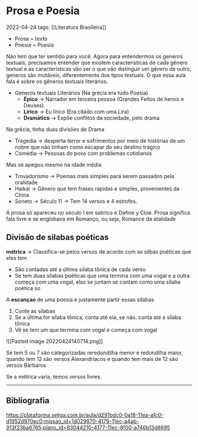 # Prosa e Poesia
2022-04-24
tags: [[Literatura Brasileira]] 

* Prosa = texto
* Poesia = Poesia

Não tem que ter sentido para você.
Agora para entendermos os generos textuais, precisamos entender que existem características de cada gênero textual e as características vão ser o que vão distinguir um gênero de outro, generos são mutáveis, diferentemente dos tipos textuais. O que essa aula fala é sobre os gêneros textuais literários.


* Generos textuais Literários (Na grécia era tudo Poesia)
	* **Épico** → Narrador em terceira pessoa  (Grandes Feitos de herois e Deuses)
	* **Lírico** → Eu lírico (Era citado com uma Lira)
	* **Dramático** → Expõe conflitos da sociedade, pelo drama

Na grécia, tinha duas divisões de Drama

* Tragedia → desperta terror e sofrimentos por meio de histórias de um nobre que não tinham como escapar do seu destino trágico
* Comédia → Pessoas do povo com problemas cotidianos

Mas se apegou mesmo na idade média

* Trovadorismo → Poemas mais simples para serem passados pela oralidade
* Haikai →  Gênero que tem frases rápidas e simples, provenientes da China
* Soneto → Século 11 -> Tem 14 versos e 4 estrofes.

A prosa só apareceu no século I em satirico e Dafine y Cloe. Prosa significa fala livre e se englobava em Romanço, ou seja, Romance da atalidade 

## Divisão de silabas poéticas

**métrica** → Classifica-se pelos versos de acordo com as silbas poéticas que eles tem

* São contadas até a última silaba tônica de cada verso
*  Se tem duas sílabas poéticas que uma termina com uma vogal e a outra começa com uma vogal, elas se juntam se contam como uma sílaba poética so

A **escançao** de uma poesia é justamente partir essas sílabas

1. Conte as sílabas
2. Se a última for sílaba tônica, conta até ela, se não, conta até a sílaba tônica
3. Vê se tem um que termina com vogal e começa com vogal

![[Pasted image 20220424140714.png]]


Se tem 5 ou 7 são categorizadas reredondilha menor e redondilha maior, quando tem 12 são versos Alexandriacos e quando tem mais de 12 são versos Bárbaros

Se a métrica varia, temos versos livres.


-----------------------------------------------
## Bibliografia
https://plataforma.seliga.com.br/aula/d291bdc0-0a18-11ea-afc0-d1952d970ec0;missao_id=1d029670-4179-11ec-a4ab-913f23ba6765;plano_id=83044210-4177-11ec-8f00-a746b13d8695
